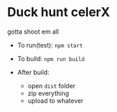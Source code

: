 # Duck hunt celerX

gotta shoot em all

- To run(test): 
`npm start`

- To build:
`npm run build`

- After build:
    - open `dist` folder
    - zip everything
    - upload to whatever